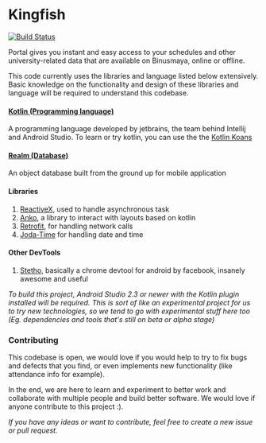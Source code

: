# Kingfish
[![Build Status](https://travis-ci.org/chrisep8/Kingfish.svg?branch=0.3-dev)](https://travis-ci.org/chrisep8/Kingfish)

Portal gives you instant and easy access to your schedules and other
university-related data that are available on Binusmaya, online or offline.

This code currently uses the libraries and language listed below extensively.
Basic knowledge on the functionality and design of these libraries and
language will be required to understand this codebase.

#### [Kotlin (Programming language)](https://kotlinlang.org/)
A programming language developed by jetbrains, the team behind Intellij
and Android Studio. To learn or try kotlin, you can use the the
[Kotlin Koans](http://try.kotlinlang.org/)

#### [Realm (Database)](https://realm.io/)
An object database built from the ground up for mobile application

#### Libraries
1. [ReactiveX](http://reactivex.io/), used to handle asynchronous task
2. [Anko](https://github.com/Kotlin/anko), a library to interact with layouts based on kotlin
3. [Retrofit](http://square.github.io/retrofit/), for handling network calls
4. [Joda-Time](http://www.joda.org/joda-time/) for handling date and time

#### Other DevTools
1. [Stetho](http://facebook.github.io/stetho/), basically a chrome devtool for android by facebook, insanely awesome and useful

*To build this project, Android Studio 2.3 or newer with the Kotlin plugin
installed will be required. This is sort of like an experimental project for us to try new technologies,
so we tend to go with experimental stuff here too (Eg. dependencies and tools that's still on beta or
alpha stage)*

### Contributing

This codebase is open, we would love if you would help to try to fix bugs
and defects that you find, or even implements new functionality (like attendance info for example).

In the end, we are here to learn and experiment to better work and collaborate
with multiple people and build better software. We would love if anyone
contribute to this project :).

*If you have any ideas or want to contribute, feel free to create a new issue
or pull request.*

